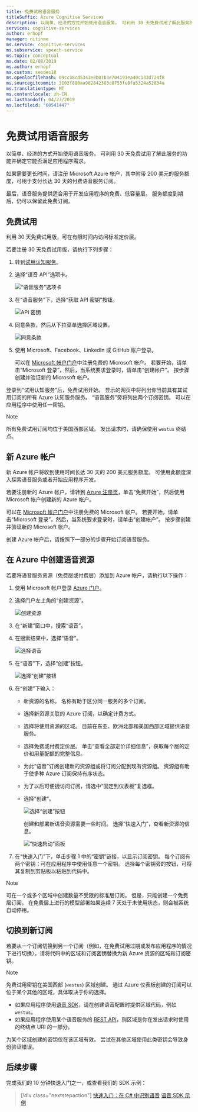 ```yaml
---
title: 免费试用语音服务
titleSuffix: Azure Cognitive Services
description: 以简单、经济的方式开始使用语音服务。 可利用 30 天免费试用了解此服务的功能并确定它能否满足应用程序需求。
services: cognitive-services
author: erhopf
manager: nitinme
ms.service: cognitive-services
ms.subservice: speech-service
ms.topic: conceptual
ms.date: 02/08/2019
ms.author: erhopf
ms.custom: seodec18
ms.openlocfilehash: 09cc38cd5343e8b01b3e704191ea40c133d724f8
ms.sourcegitcommit: 3102f886aa962842303c8753fe8fa5324a52834a
ms.translationtype: MT
ms.contentlocale: zh-CN
ms.lasthandoff: 04/23/2019
ms.locfileid: "60541447"
---
```

# <a name="try-speech-services-for-free"></a>免费试用语音服务

以简单、经济的方式开始使用语音服务。 可利用 30 天免费试用了解此服务的功能并确定它能否满足应用程序需求。

如果需要更长时间，请注册 Microsoft Azure 帐户，其中附带 200 美元的服务额度，可用于支付长达 30 天的付费语音服务订阅。

最后，语音服务提供适合用于开发应用程序的免费、低容量层。 服务额度到期后，仍可以保留此免费订阅。

## <a name="free-trial"></a>免费试用

利用 30 天免费试用版，可在有限时间内访问标准定价层。

若要注册 30 天免费试用版，请执行下列步骤：

1. 转到[试用认知服务](https://azure.microsoft.com/try/cognitive-services/)。

1. 选择“语音 API”选项卡。

   ![“语音服务”选项卡](media/index/try-speech-api-free-trial1.png)

1. 在“语音服务”下，选择“获取 API 密钥”按钮。

   ![API 密钥](media/index/try-speech-api-free-trial2.png)

1. 同意条款，然后从下拉菜单选择区域设置。

   ![同意条款](media/index/try-speech-api-free-trial3.png)

1. 使用 Microsoft、Facebook、LinkedIn 或 GitHub 帐户登录。

    可以在 [Microsoft 帐户门户](https://account.microsoft.com/account)中注册免费的 Microsoft 帐户。 若要开始，请单击“Microsoft 登录”，然后，当系统要求登录时，请单击“创建帐户”。 按步骤创建并验证新的 Microsoft 帐户。

登录到“试用认知服务”后，免费试用开始。 显示的网页中将列出你当前具有其试用订阅的所有 Azure 认知服务服务。 “语音服务”旁将列出两个订阅密钥。 可以在应用程序中使用任一密钥。

> [!NOTE]
> 所有免费试用订阅均位于美国西部区域。 发出请求时，请确保使用 `westus` 终结点。

## <a name="new-azure-account"></a>新 Azure 帐户

新 Azure 帐户将收到使用时间长达 30 天的 200 美元服务额度。 可使用此额度深入探索语音服务或者开始应用程序开发。

若要注册新的 Azure 帐户，请转到 [Azure 注册页](https://azure.microsoft.com/free/ai/)，单击“免费开始”，然后使用 Microsoft 帐户创建新的 Azure 帐户。

可以在 [Microsoft 帐户门户](https://account.microsoft.com/account)中注册免费的 Microsoft 帐户。 若要开始，请单击“Microsoft 登录”，然后，当系统要求登录时，请单击“创建帐户”。 按步骤创建并验证新的 Microsoft 帐户。

创建 Azure 帐户后，请按照下一部分的步骤开始订阅语音服务。

## <a name="create-a-speech-resource-in-azure"></a>在 Azure 中创建语音资源

若要将语音服务资源（免费层或付费层）添加到 Azure 帐户，请执行以下操作：

1. 使用 Microsoft 帐户登录 [Azure 门户](https://portal.azure.com/)。

1. 选择门户左上角的“创建资源”。

    ![创建资源](media/index/try-speech-api-create-speech1.png)

1. 在“新建”窗口中，搜索“语音”。

1. 在搜索结果中，选择“语音”。

    ![选择语音](media/index/try-speech-api-create-speech2.png)

1. 在“语音”下，选择“创建”按钮。

    ![选择“创建”按钮](media/index/try-speech-api-create-speech3.png)

1. 在“创建”下输入：

   * 新资源的名称。 名称有助于区分同一服务的多个订阅。
   * 选择新资源关联的 Azure 订阅，以确定计费方式。
   * 选择将使用资源的区域。 目前在东亚、欧洲北部和美国西部区域提供语音服务。
   * 选择免费或付费定价层。 单击“查看全部定价详细信息”，获取每个层的定价和用量配额的完整信息。
   * 为此“语音”订阅创建新的资源组或将订阅分配到现有资源组。 资源组有助于使多种 Azure 订阅保持有序状态。
   * 为了以后可便捷访问订阅，请选中“固定到仪表板”复选框。
   * 选择“创建”。

     ![选择“创建”按钮](media/index/try-speech-api-create-speech4.png)

     创建和部署新语音资源需要一些时间。 选择“快速入门”，查看新资源的信息。

     ![“快速启动”面板](media/index/try-speech-api-create-speech5.png)

1. 在“快速入门”下，单击步骤 1 中的“密钥”链接，以显示订阅密钥。 每个订阅有两个密钥；可在应用程序中使用任意一个密钥。 选择每个密钥旁的按钮，可将其复制到剪贴板以粘贴到代码中。

> [!NOTE]
> 可在一个或多个区域中创建数量不受限的标准层订阅。 但是，只能创建一个免费层订阅。 在免费层上进行的模型部署如果连续 7 天处于未使用状态，则会被系统自动停用。

## <a name="switch-to-a-new-subscription"></a>切换到新订阅

若要从一个订阅切换到另一个订阅（例如，在免费试用过期或发布应用程序的情况下进行切换），请将代码中的区域和订阅密钥替换为新 Azure 资源的区域和订阅密钥。

> [!NOTE]
> 免费试用密钥在美国西部 (`westus`) 区域创建。 通过 Azure 仪表板创建的订阅可以位于某个其他的区域，具体取决于你的选择。

* 如果应用程序使用[语音 SDK](speech-sdk.md)，请在创建语音配置时提供区域代码，例如 `westus`。
* 如果应用程序使用某个语音服务的 [REST API](rest-apis.md)，则区域是你在发出请求时使用的终结点 URI 的一部分。

为某个区域创建的密钥仅在该区域有效。 尝试在其他区域使用此类密钥会导致身份验证错误。

## <a name="next-steps"></a>后续步骤

完成我们的 10 分钟快速入门之一，或查看我们的 SDK 示例：

> [!div class="nextstepaction"]
> [快速入门：在 C# 中识别语音](quickstart-csharp-dotnet-windows.md)
> [语音 SDK 示例](speech-sdk.md#get-the-samples)
